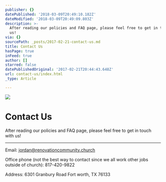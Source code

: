 ```yaml
---
publisher: {}
datePublished: '2018-03-09T20:49:10.182Z'
dateModified: '2018-03-09T20:49:09.803Z'
description: >-
  After reading our policies and FAQ page, please feel free to get in touch with
  us!
via: {}
sourcePath: _posts/2017-02-21-contact-us.md
title: Contact Us
hasPage: true
inFeed: true
author: []
starred: false
datePublishedOriginal: '2017-02-21T20:44:43.648Z'
url: contact-us/index.html
_type: Article

---
```

![](https://the-grid-user-content.s3-us-west-2.amazonaws.com/43c839b7-f119-44b5-9be8-e5fb07560c08.jpg)

# Contact Us

After reading our policies and FAQ page, please feel free to get in touch with us!

---

Email: [jordan@renovationcommunity.church][0]

Office phone (not the best way to contact since we all work other jobs outside of church): 817-420-9822

Address: 6301 Granbury Road Fort worth, TX 76133

[0]: http://tiel@renovationcommunity.church/ "tiel@renovationcommunity.church"